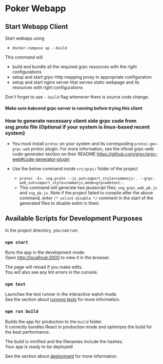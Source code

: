 # Poker Webapp

## Start Webapp Client
Start webapp using

* `docker-compose up --build`

This command will
* build and bundle all the required grpc resources with the right configurations
* setup and start grpc-http mapping proxy in appropriate configuration
* setup and start nginx server that serves static webpage and its resources with right configurations

Don't forget to use `--build` flag whenever there is source code change.

#### Make sure bakcend grpc server is running before trying this client

### How to generate necessary client side grpc code from sng.proto file (Optional if your system is linux-based recent system)

* You must install `protoc` on your system and its correspoding `protoc-gen-grpc-web` protoc plugin. For more information, see the oficial grpc-web code-generator section on their README https://github.com/grpc/grpc-web#code-generator-plugin

* Use the below command inside `src/grpc/` folder of the project
  * `protoc -I=. sng.proto --js_out=import_style=commonjs:. --grpc-web_out=import_style=commonjs,mode=grpcwebtext:.`
  * This command will generate two javascript files; `sng_grpc_web_pb.js` and `sng_pb.js`. Note if the project failed to compile after the above command, enter `/* eslint-disable */` comment in the start of the generated files to disable eslint in them.

## Available Scripts for Development Purposes

In the project directory, you can run:

### `npm start`

Runs the app in the development mode.<br />
Open [http://localhost:3000](http://localhost:3000) to view it in the browser.

The page will reload if you make edits.<br />
You will also see any lint errors in the console.

### `npm test`

Launches the test runner in the interactive watch mode.<br />
See the section about [running tests](https://facebook.github.io/create-react-app/docs/running-tests) for more information.

### `npm run build`

Builds the app for production to the `build` folder.<br />
It correctly bundles React in production mode and optimizes the build for the best performance.

The build is minified and the filenames include the hashes.<br />
Your app is ready to be deployed!

See the section about [deployment](https://facebook.github.io/create-react-app/docs/deployment) for more information.